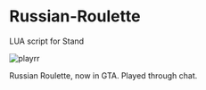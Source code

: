 # Russian-Roulette
LUA script for Stand

![playrr](https://github.com/HolyJoey/Russian-Roulette/assets/74293660/d2ee780d-b28d-4f5f-b784-0778ed0fddd7)

Russian Roulette, now in GTA. Played through chat.
